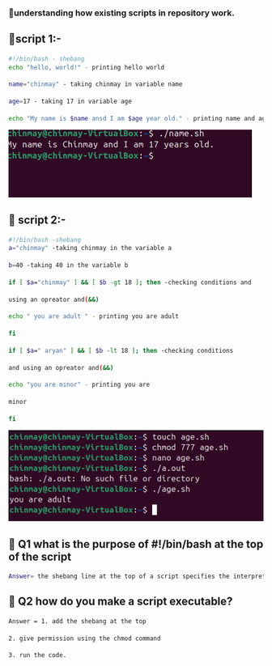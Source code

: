 ### 🔧understanding how existing scripts in repository work.

## 🔧script 1:-

```bash
#!/bin/bash - shebang
echo "hello, world!" - printing hello world

name="chinmay" - taking chinmay in variable name

age=17 - taking 17 in variable age

echo "My name is $name ansd I am $age year old." - printing name and age
```
![alt text](<lab 6.6.png>)

## 🔧 script 2:-

```bash
#!/bin/bash -shebang
a="chinmay" -taking chinmay in the variable a

b=40 -taking 40 in the variable b

if [ $a="chinmay" ] && [ $b -gt 18 ]; then -checking conditions and

using an opreator and(&&)

echo " you are adult " - printing you are adult

fi

if [ $a=" aryan" ] && [ $b -lt 18 ]; then -checking conditions

and using an opreator and(&&)

echo "you are minor" - printing you are

minor

fi
```
![alt text](SS8.png)

## 🔧 Q1 what is the purpose of #!/bin/bash at the top of the script

```bash
Answer= the shebang line at the top of a script specifies the interpreter that should be used to the run the script.
```
## 🔧 Q2 how do you make a script executable?

```bash
Answer = 1. add the shebang at the top

2. give permission using the chmod command

3. run the code.
```